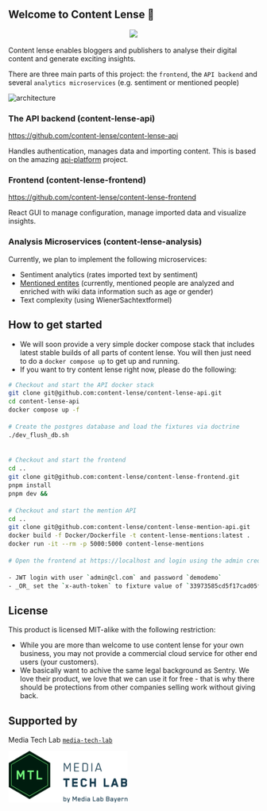 ## Welcome to Content Lense 👋

<p align="center">
  <img src="https://user-images.githubusercontent.com/15559708/195378979-701254fa-ada7-41d4-abc7-494a40207a6d.png" />
</p>

Content lense enables bloggers and publishers to analyse their digital content and generate exciting insights.

There are three main parts of this project: the `frontend`, the `API backend` and several `analytics microservices` (e.g. sentiment or mentioned people)

![architecture](https://user-images.githubusercontent.com/15559708/195382078-32a976dd-9ed6-465f-a208-395a9ec86b02.png)



### The API backend (content-lense-api)
https://github.com/content-lense/content-lense-api

Handles authentication, manages data and importing content. This is based on the amazing [api-platform](https://github.com/api-platform/api-platform) project.


### Frontend (content-lense-frontend)
https://github.com/content-lense/content-lense-frontend

React GUI to manage configuration, manage imported data and visualize insights.
  

### Analysis Microservices (content-lense-analysis)

Currently, we plan to implement the following microservices:

- Sentiment analytics (rates imported text by sentiment)
- [Mentioned entites](https://github.com/content-lense/content-lense-mention-api) (currently, mentioned people are analyzed and enriched with wiki data information such as age or gender)
- Text complexity (using WienerSachtextformel)


## How to get started

- We will soon provide a very simple docker compose stack that includes latest stable builds of all parts of content lense. You will then just need to do a `docker compose up` to get up and running.
- If you want to try content lense right now, please do the following:
```bash
# Checkout and start the API docker stack
git clone git@github.com:content-lense/content-lense-api.git
cd content-lense-api
docker compose up -f

# Create the postgres database and load the fixtures via doctrine
./dev_flush_db.sh


# Checkout and start the frontend
cd ..
git clone git@github.com:content-lense/content-lense-frontend.git
pnpm install
pnpm dev &&

# Checkout and start the mention API
cd ..
git clone git@github.com:content-lense/content-lense-mention-api.git
docker build -f Docker/Dockerfile -t content-lense-mentions:latest .
docker run -it --rm -p 5000:5000 content-lense-mentions

# Open the frontend at https://localhost and login using the admin credentials

- JWT login with user `admin@cl.com` and password `demodemo`
- _OR_ set the `x-auth-token` to fixture value of `33973585cd5f17cad05f1a09bb663f89` (e.g. using the [ModHeader plugin](https://modheader.com/) for the browser of your choice)

```


## License

This product is licensed MIT-alike with the following restriction:

- While you are more than welcome to use content lense for your own business, you may not provide a commercial cloud service for other end users (your customers).
- We basically want to achive the same legal background as Sentry. We love their product, we love that we can use it for free - that is why there should be protections from other companies selling work without giving back.


<!--
**Here are some ideas to get you started:**

🙋‍♀️ A short introduction - what is your organization all about?
🌈 Contribution guidelines - how can the community get involved?
👩‍💻 Useful resources - where can the community find your docs? Is there anything else the community should know?
🍿 Fun facts - what does your team eat for breakfast?
🧙 Remember, you can do mighty things with the power of [Markdown](https://docs.github.com/github/writing-on-github/getting-started-with-writing-and-formatting-on-github/basic-writing-and-formatting-syntax)
-->


## Supported by

Media Tech Lab [`media-tech-lab`](https://github.com/media-tech-lab)

<a href="https://www.media-lab.de/en/programs/media-tech-lab">
    <img src="https://raw.githubusercontent.com/media-tech-lab/.github/main/assets/mtl-powered-by.png" width="240" title="Media Tech Lab powered by logo">
</a>
